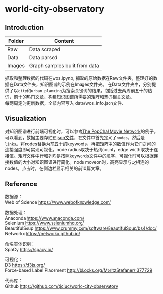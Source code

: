 # world-city-observatory

## Introduction

Folder | Content
------------ | -------------
Raw | Data scraped
Data | Data parsed
Images | Graph samples bulit from data

抓取和整理数据的代码在wos.ipynb, 抓取的原始数据在Raw文件夹，整理好的数据在Data文件夹，知识图谱的示例在Images文件夹。
在Data文件夹中，分别提供了以`city`和`urban planning`为搜索关键词的结果，包括过去两周前五十的热词，前十的热门文章、构建知识图谱所需要的矩阵和热词相关文章。  
每两周定时更新数据，全部内容写入 data/wos_info.json文件.


## Visualization

<!-- 对知识图谱进行前端可视化时，可以参考<a href="http://bl.ocks.org/MoritzStefaner/1377729">Force-based label placement</a>的例子。可以看到，在代码中首先定义了`nodes`，然后是`links`。将nodes替换为前五十的keywords，再把矩阵中的数值作为它们之间的连接强度即可实现可视化。矩阵文件中行和列均是按照keywords文件中的顺序，可视化时可以根据连接数值的大小对知识图谱进行简化。
 -->

对知识图谱进行前端可视化时，可以参考<a href="http://bl.ocks.org/paulovn/9686202">The PopCha! Movie Network</a>的例子。可以看到，数据主要存贮在<a href="http://bl.ocks.org/paulovn/raw/9686202/movie-network-25-7-3.json">json文件</a>，在文件中首先定义了`nodes`，然后是`links`。将nodes替换为前五十的keywords，再把矩阵中的数值作为它们之间的连接强度即可实现可视化。node radius取决于热词count，edge width取决于连接值。矩阵文件中行和列均是按照keywords文件中的顺序，可视化时可以根据连接数值的大小对知识图谱进行简化。node moveon时，高亮显示与之相连的nodes，点击时，在侧边栏显示相关的前10篇文章。


## Reference

数据源：  
Web of Science https://www.webofknowledge.com/

数据处理：  
Anaconda https://www.anaconda.com/  
Selenium https://www.seleniumhq.org/  
BeautifulSoup https://www.crummy.com/software/BeautifulSoup/bs4/doc/  
Networkx https://networkx.github.io/

命名实体识别：  
SpaCy https://spacy.io/ 

可视化：  
D3 https://d3js.org/  
Force-based Label Placement http://bl.ocks.org/MoritzStefaner/1377729

代码库：  
Github https://github.com/tjciuc/world-city-observatory

